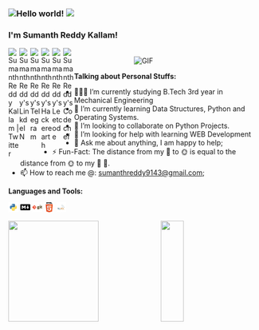 <!--
### Hi there 👋
**SumanthReddyKallam/SumanthReddyKallam** is a ✨ _special_ ✨ repository because its `README.md` (this file) appears on your GitHub profile.

Here are some ideas to get you started:

- 🔭 I’m currently working on ...
- 🌱 I’m currently learning ...
- 👯 I’m looking to collaborate on ...
- 🤔 I’m looking for help with ...
- 💬 Ask me about ...
- 📫 How to reach me: ...
- 😄 Pronouns: ...
- ⚡ Fun fact: ...
-->


### <img src="https://media1.tenor.com/images/9be16ee212250abbaf952e29f14fcb5e/tenor.gif?itemid=9499717" width="40px"/>Hello world!&nbsp;<img src="https://media.giphy.com/media/101qnIE0eyZIfS/giphy.gif" width="25px">


### I'm Sumanth Reddy Kallam! 


<a href="https://twitter.com/sumanth2207">
  <img align="left" alt="Sumanth Reddy Kallam | Twitter" width="22px" src="https://cdn.jsdelivr.net/npm/simple-icons@v3/icons/twitter.svg" />
</a>
<a href="https://www.linkedin.com/in/sumanthreddykallam/">
  <img align="left" alt="Sumanth Reddy's LinkdeIN" width="22px" src="https://cdn.jsdelivr.net/npm/simple-icons@v3/icons/linkedin.svg" />
</a>
<a href="https://t.me/Sumanthreddykallam">
  <img align="left" alt="Sumanth Reddy's Telegram" width="22px" src="https://cdn.jsdelivr.net/npm/simple-icons@v3/icons/telegram.svg" />  
</a>&nbsp;
  
  
<a href="https://www.hackerearth.com/@sumanthreddyk/">
  <img align="left" alt="Sumanth Reddy's Hackerearth" width="22px" src="https://cdn.jsdelivr.net/npm/simple-icons@3.1.0/icons/hackerearth.svg" />
</a>
<a href="https://leetcode.com/sumanthreddyk/">
  <img align="left" alt="Sumanth Reddy's Leetcode" width="22px" src="https://cdn.jsdelivr.net/npm/simple-icons@v3/icons/leetcode.svg" />
</a>
<a href="https://www.codechef.com/users/sumanthreddyk">
  <img align="left" alt="Sumanth Reddy's Codechef" width="22px" src="https://cdn.jsdelivr.net/npm/simple-icons@v3/icons/codechef.svg" />
</a>  

<br />
<!--
I'm, a Machine Learning Developer🤖 from India, currently, I'm a Technical Skill Trainer on Python & Machine Learning 🙍🏽‍♂️ [@APSSDC](https://github.com/AP-State-Skill-Development-Corporation), Freelancer 👨🏽‍💻 [@Upwork](https://www.upwork.com/), & [@chegg](https://www.chegg.com/). Beside's programming, I enjoy cooking and traveling.
-->
  <img align="right" alt="GIF" src="https://cdn.dribbble.com/users/1201592/screenshots/9078494/media/422a760a51cef7de2fa3db9daf697853.gif" height = "50%" width = "50%"/>
 
<br />

 **Talking about Personal Stuffs:**

- 👨🏽‍💻 I’m currently studying B.Tech 3rd year in Mechanical Engineering
- 🌱 I’m currently learning Data Structures, Python and Operating Systems.
- 👯 I’m looking to collaborate on Python Projects.
- 🤔 I’m looking for help with learning WEB Development
- 💬 Ask me about anything, I am happy to help;
- ⚡️ Fun-Fact: The distance from my 🏡 to 🌞 is equal to the distance from 🌞 to my 🏡 🤪.
- 📫 How to reach me @: sumanthreddy9143@gmail.com;

**Languages and Tools:**  

<code><img height="20" src="https://raw.githubusercontent.com/github/explore/80688e429a7d4ef2fca1e82350fe8e3517d3494d/topics/python/python.png"></code>
<code><img height="20" src="https://raw.githubusercontent.com/github/explore/80688e429a7d4ef2fca1e82350fe8e3517d3494d/topics/markdown/markdown.png"></code>
<code><img height="20" src="https://raw.githubusercontent.com/github/explore/80688e429a7d4ef2fca1e82350fe8e3517d3494d/topics/git/git.png"></code>
<code><img height="20" src="https://raw.githubusercontent.com/github/explore/80688e429a7d4ef2fca1e82350fe8e3517d3494d/topics/html/html.png"></code>
<code><img height="20" src="https://raw.githubusercontent.com/github/explore/80688e429a7d4ef2fca1e82350fe8e3517d3494d/topics/mysql/mysql.png"></code>

<!--
![Anil Kumar's github stats](https://github-readme-stats.vercel.app/api?username=AnilKumarTeegala&show_icons=true&hide_border=true)
![Anil Kumar Teegala](https://github-readme-stats.vercel.app/api/top-langs/?username=AnilKumarTeegala&amp;show_icons=true&amp)
-->

<div>
      <img style="zoom:100%" src=https://github-readme-stats.vercel.app/api?username=SumanthReddyKallam&show_icons=true&theme=prussian height=202, width=60% />
    <img style="zoom:100%" src=https://github-readme-stats.vercel.app/api/top-langs/?username=SumanthReddyKallam&show_icons=true&hide_border=true&theme=dark&hide=CSS,JavaScript height=202 width=30% />
</div>

